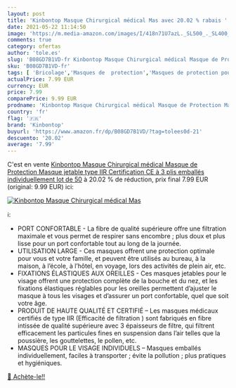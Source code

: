 ```yaml
---
layout: post
title: 'Kinbontop Masque Chirurgical médical Mas avec 20.02 % rabais '
date: 2021-05-22 11:14:50
image: 'https://m.media-amazon.com/images/I/418n71U7azL._SL500_._SL400_.jpg'
comments: true
category: ofertas
author: 'tole.es'
slug: 'B08GD7B1VD-fr Kinbontop Masque Chirurgical médical Masque de Protection...'
sku: 'B08GD7B1VD-fr'
tags: [ 'Bricolage','Masques de  protection','Masques de protection pour appareil respiratoire jetable','Respirateurs de protection','Sécurité','kinbontop','Équipement et matériel de sécurité', ]
actualPrice: 7.99 EUR
currency: EUR
price: 7.99
comparePrice: 9.99 EUR
prodname: 'Kinbontop Masque Chirurgical médical Masque de Protection Masque jetable type IIR  Certification CE  à 3 plis  emballés individuellement  lot de 50'
country: 'fr'
flag: '🇫🇷'
brand: 'Kinbontop'
buyurl: 'https://www.amazon.fr/dp/B08GD7B1VD/?tag=tolees0d-21'
descuento: '20.02'
average: '7.99'
---
```


C'est en vente [Kinbontop Masque Chirurgical médical Masque de Protection Masque jetable type IIR  Certification CE  à 3 plis  emballés individuellement  lot de 50](https://www.amazon.fr/dp/B08GD7B1VD/?tag=tolees0d-21)  à  20.02 % de réduction, prix final  7.99 EUR (original: 9.99 EUR) ici:

[![Kinbontop Masque Chirurgical médical Mas](https://m.media-amazon.com/images/I/418n71U7azL._SL500_._SL400_.jpg)](https://www.amazon.fr/dp/B08GD7B1VD/?tag=tolees0d-21)

ℹ️:

- PORT CONFORTABLE - La fibre de qualité supérieure offre une filtration maximale et vous permet de respirer sans encombre ; plus doux et plus lisse pour un port confortable tout au long de la journée.
- UTILISATION LARGE - Ces masques offrent une protection optimale pour vous et votre famille, et peuvent être utilisés au bureau, à la maison, à l’école, à l’hôtel, en voyage, lors des activités de plein air, etc.
- FIXATIONS ÉLASTIQUES AUX OREILLES - Ces masques jetables pour le visage offrent une protection complète de la bouche et du nez, et les fixations élastiques réglables pour les oreilles permettent d’ajuster le masque à tous les visages et d’assurer un port confortable, quel que soit votre âge.
- PRODUIT DE HAUTE QUALITÉ ET CERTIFIÉ – Les masques médicaux certifiés de type IIR (Efficacité de filtration ) sont fabriqués en fibre intissée de qualité supérieure avec 3 épaisseurs de filtre, qui filtrent efficacement les particules fines en suspension dans l’air telles que la poussière, les gouttelettes, le pollen, etc.
- MASQUES POUR LE VISAGE INDIVIDUELS – Masques emballés individuellement, faciles à transporter ; évite la pollution ; plus pratiques et hygiéniques.

[🛒 Achète-le!!](https://www.amazon.fr/dp/B08GD7B1VD/?tag=tolees0d-21)
